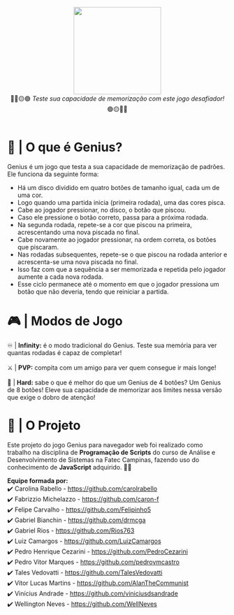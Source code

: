 <p align="center">
    <img src="https://github.com/viniciusdsandrade/genius-in-js/images/genius.png" width="200"><br>
  🔴🔵🟡🟢 <i>Teste sua capacidade de memorização com este jogo desafiador!</i> 🟢🟡🔵🔴<br><br>
</p>

# 🧠 | O que é Genius?
Genius é um jogo que testa a sua capacidade de memorização de padrões. Ele funciona da seguinte forma:

- Há um disco dividido em quatro botões de tamanho igual, cada um de uma cor.
- Logo quando uma partida inicia (primeira rodada), uma das cores pisca.
- Cabe ao jogador pressionar, no disco, o botão que piscou.
- Caso ele pressione o botão correto, passa para a próxima rodada.
- Na segunda rodada, repete-se a cor que piscou na primeira, acrescentando uma nova piscada no final.
- Cabe novamente ao jogador pressionar, na ordem correta, os botões que piscaram.
- Nas rodadas subsequentes, repete-se o que piscou na rodada anterior e acrescenta-se uma nova piscada no final.
- Isso faz com que a sequência a ser memorizada e repetida pelo jogador aumente a cada nova rodada.
- Esse ciclo permanece até o momento em que o jogador pressiona um botão que não deveria, tendo que reiniciar a partida.

# 🎮 | Modos de Jogo

♾️ | <strong>Infinity:</strong> é o modo tradicional do Genius. Teste sua memória para ver quantas rodadas é capaz de completar! <br> <br>
⚔️ | <strong>PVP:</strong> compita com um amigo para ver quem consegue ir mais longe! <br> <br>
💢 | <strong>Hard:</strong> sabe o que é melhor do que um Genius de 4 botões? Um Genius de 8 botões! Eleve sua capacidade de memorizar aos limites nessa versão que exige o dobro de atenção!

# 🚀 | O Projeto

Este projeto do jogo Genius para navegador web foi realizado como trabalho na disciplina de <strong>Programação de Scripts</strong> do curso de Análise e Desenvolvimento de Sistemas na Fatec Campinas, fazendo uso do conhecimento de <strong>JavaScript</strong> adquirido. 👨‍🎓

<strong>Equipe formada por:</strong><br>
✔️ Carolina Rabello - https://github.com/carolrabello<br>
✔️ Fabrizzio Michelazzo - https://github.com/caron-f<br>
✔️ Felipe Carvalho - https://github.com/Felipinho5<br>
✔️ Gabriel Bianchin - https://github.com/drmcga<br>
✔️ Gabriel Rios - https://github.com/Rios763<br>
✔️ Luiz Camargos - https://github.com/LuizCamargos<br>
✔️ Pedro Henrique Cezarini - https://github.com/PedroCezarini<br>
✔️ Pedro Vítor Marques - https://github.com/pedrovmcastro<br>
✔️ Tales Vedovatti - https://github.com/TalesVedovatti<br>
✔️ Vítor Lucas Martins - https://github.com/AlanTheCommunist<br>
✔️ Vinícius Andrade - https://github.com/viniciusdsandrade<br>
✔️ Wellington Neves - https://github.com/WellNeves<br>
